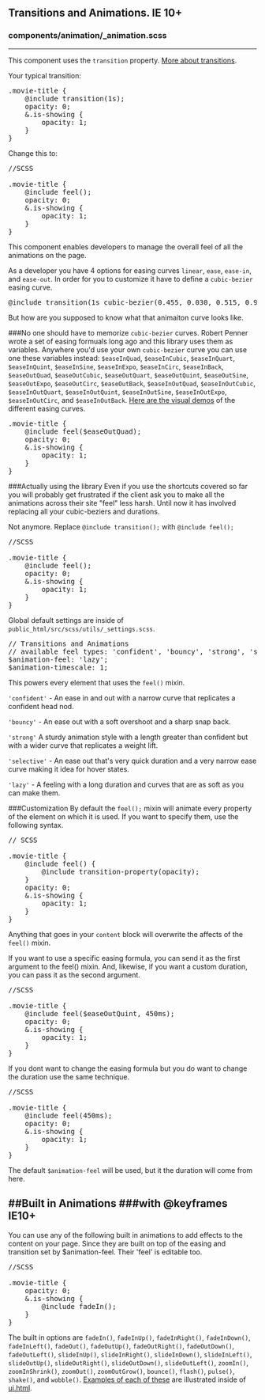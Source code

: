 ## Transitions and Animations. IE 10+
### components/animation/_animation.scss
---
This component uses the `transition` property. [More about transitions](https://css-tricks.com/almanac/properties/t/transition/).


Your typical transition:

<pre>
.movie-title {
	@include transition(1s);
	opacity: 0;
	&.is-showing {
		opacity: 1;
	}
}</pre>

Change this to:
<pre>//SCSS

.movie-title {
	@include feel();
	opacity: 0;
	&.is-showing {
		opacity: 1;
	}
}</pre>

This component enables developers to manage the overall feel of all the animations on the page.

As a developer you have 4 options for easing curves `linear`, `ease`, `ease-in`, and `ease-out`. In order for you to customize it have to define a `cubic-bezier` easing curve.

<pre>@include transition(1s cubic-bezier(0.455, 0.030, 0.515, 0.955));</pre>

But how are you supposed to know what that animaiton curve looks like.



###No one should have to memorize `cubic-bezier` curves.
Robert Penner wrote a set of easing formuals long ago and this library uses them as variables. Anywhere you'd use your own `cubic-bezier` curve you can use one these variables instead: `$easeInQuad`, `$easeInCubic`, `$easeInQuart`, `$easeInQuint`, `$easeInSine`, `$easeInExpo`, `$easeInCirc`, `$easeInBack`, `$easeOutQuad`, `$easeOutCubic`, `$easeOutQuart`, `$easeOutQuint`, `$easeOutSine`, `$easeOutExpo`, `$easeOutCirc`, `$easeOutBack`, `$easeInOutQuad`, `$easeInOutCubic`, `$easeInOutQuart`, `$easeInOutQuint`, `$easeInOutSine`, `$easeInOutExpo`, `$easeInOutCirc`, and `$easeInOutBack`. [Here are the visual demos](http://easings.net) of the different easing curves.

<pre>
.movie-title {
	@include feel($easeOutQuad);
	opacity: 0;
	&.is-showing {
		opacity: 1;
	}
}</pre>


###Actually using the library
Even if you use the shortcuts covered so far you will probably get frustrated if the client ask you to make all the animations across their site "feel" less harsh. Until now it has involved replacing all your cubic-beziers and durations.

Not anymore. Replace `@include transition();` with `@include feel();`

<pre>//SCSS

.movie-title {
	@include feel();
	opacity: 0;
	&.is-showing {
		opacity: 1;
	}
}</pre>

Global default settings are inside of `public_html/src/scss/utils/_settings.scss`.
<pre>
// Transitions and Animations
// available feel types: 'confident', 'bouncy', 'strong', 'selective', and 'lazy'
$animation-feel: 'lazy';
$animation-timescale: 1;
</pre>


This powers every element that uses the `feel()` mixin.

`'confident'` - An ease in and out with a narrow curve that replicates a confident head nod. 

`'bouncy'` - An ease out with a soft overshoot and a sharp snap back. 

`'strong'` A sturdy animation style with a length greater than confident but with a wider curve that replicates a weight lift.

`'selective'` - An ease out that's very quick duration and a very narrow ease curve making it idea for hover states. 

`'lazy'` - A feeling with a long duration and curves that are as soft as you can make them.

###Customization
By default the `feel();` mixin will animate every property of the element on which it is used. If you want to specify them, use the following syntax.
<pre>// SCSS

.movie-title {
	@include feel() {
		@include transition-property(opacity);
	}
	opacity: 0;
	&.is-showing {
		opacity: 1;
	}
}</pre>

Anything that goes in your `content` block will overwrite the affects of the `feel()` mixin.

If you want to use a specific easing formula, you can send it as the first argument to the feel() mixin. And, likewise, if you want a custom duration, you can pass it as the second argument.
			
<pre>//SCSS

.movie-title {
	@include feel($easeOutQuint, 450ms);
	opacity: 0;
	&.is-showing {
		opacity: 1;
	}
}</pre>

If you dont want to change the easing formula but you do want to change the duration use the same technique.</p>

<pre>//SCSS

.movie-title {
	@include feel(450ms);
	opacity: 0;
	&.is-showing {
		opacity: 1;
	}
}</pre>
The default `$animation-feel` will be used, but it the duration will come from here.


##Built in Animations
###with @keyframes IE10+
---
You can use any of the following built in animations to add effects to the content on your page. Since they are built on top of the easing and transition set by $animation-feel. Their 'feel' is editable too.
			
<pre>//SCSS

.movie-title {
	opacity: 0;
	&.is-showing {
		@include fadeIn();
	}
}</pre>

The built in options are `fadeIn()`, `fadeInUp()`, `fadeInRight()`, `fadeInDown()`, `fadeInLeft()`, `fadeOut()`, `fadeOutUp()`, `fadeOutRight()`, `fadeOutDown()`, `fadeOutLeft()`, `slideInUp()`, `slideInRight()`, `slideInDown()`, `slideInLeft()`, `slideOutUp()`, `slideOutRight()`, `slideOutDown()`, `slideOutLeft()`, `zoomIn()`, `zoomInShrink()`, `zoomOut()`, `zoomOutGrow()`, `bounce()`, `flash()`, `pulse()`, `shake()`, and `wobble()`. [Examples of each of these](/ui.html) are illustrated inside of [ui.html](/ui.html).

